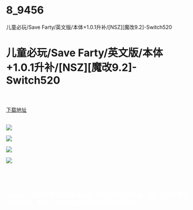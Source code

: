 # 8_9456
儿童必玩/Save Farty/英文版/本体+1.0.1升补/[NSZ][魔改9.2]-Switch520
# 儿童必玩/Save Farty/英文版/本体+1.0.1升补/[NSZ][魔改9.2]-Switch520
 <br/></br>
[下载地址](https://www.switch520.cc/article/9456 "下载地址")
<br/></br>

<p><span style="color: #ffffff;"><strong><img src="https://www.switch520.cc/muke_img/upload_art_editor_20210202-1_1c769dd51fbc3ce7c9ac6838afdec108.jpg"></strong></span></p>
<p><span style="color: #ffffff;"><strong><img src="https://www.switch520.cc/muke_img/upload_art_editor_20210202-1_ffe7918b3981cb3775c39ed0192aafb5.jpg"></strong></span></p>
<p><span style="color: #ffffff;"><strong><img src="https://www.switch520.cc/muke_img/upload_art_editor_20210202-1_542e9f5a7f40af2aa0461f20336ade77.jpg"></strong></span></p>
<p><span style="color: #ffffff;"><strong><img src="https://www.switch520.cc/muke_img/upload_art_editor_20210202-1_61ccdd0bbd9379f3e38d26bd225b1c60.jpg"></strong></span></p>
<p>&nbsp;</p>
<p>&nbsp;</p>
<p><span style="color: #ffffff;"><strong> Farty是一只患有严重肠胃的倒霉小鸡，现在它把命交给了你。回答一系列荒谬的冷知识问题，答错了，Farty就会以50种奇怪的方式领便当。</strong></span></p>
<p><span style="color: #ffffff;"><strong>&nbsp;</strong></span></p>
